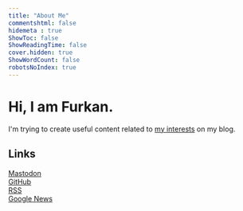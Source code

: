 ```yaml
---
title: "About Me"
commentshtml: false
hidemeta : true
ShowToc: false
ShowReadingTime: false
cover.hidden: true
ShowWordCount: false
robotsNoIndex: true
---
```


# Hi, I am Furkan.

I'm trying to create useful content related to [my interests](/categories/) on my blog.

## Links

[Mastodon](https://mastodon.social/@furk)\
[GitHub](https://github.com/furkun)\
[RSS](/index.xml)\
[Google News](https://news.google.com/publications/CAAqBwgKMIf_kgswxoTcAg)
